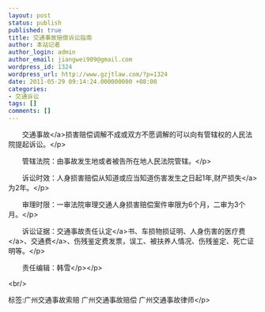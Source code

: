 ```yaml
---
layout: post
status: publish
published: true
title: 交通事故赔偿诉讼指南
author: 本站记者
author_login: admin
author_email: jiangwei909@gmail.com
wordpress_id: 1324
wordpress_url: http://www.gzjtlaw.com/?p=1324
date: 2011-05-29 09:14:24.000000000 +08:00
categories:
- 交通诉讼
tags: []
comments: []
---
```

<p><p>　　<a>交通事故<&#47;a>损害赔偿调解不成或双方不愿调解的可以向有管辖权的人民法院提起诉讼。<&#47;p><p>　　管辖法院：由事故发生地或者被告所在地人民法院管辖。<&#47;p><p>　　诉讼时效：人身损害赔偿从知道或应当知道伤害发生之日起1年,<a>财产损失<&#47;a>为2年。<&#47;p><p>　　审理时限：一审法院审理交通人身损害赔偿案件审限为6个月，二审为3个月。<&#47;p><p>　　诉讼证据：<a>交通事故责任认定<&#47;a>书、车损物损证明、人身伤害的<a>医疗费<&#47;a>、<a>交通费<&#47;a>、伤残鉴定费发票，误工、被扶养人情况、伤残鉴定、死亡证明等。<&#47;p><p>　　责任编辑：韩雪<&#47;p><&#47;p><br&#47;><p>标签:广州交通事故索赔 广州交通事故赔偿 广州交通事故律师<&#47;p>
